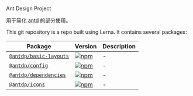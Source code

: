 Ant Design Project

用于简化 [antd](https://github.com/ant-design/ant-design) 的部分使用。

This git repository is a repo built using Lerna. It contains several packages:

Package | Version | Description
---- | ---- | ----
[`@antdp/basic-layouts`](https://www.npmjs.com/package/@antdp/basic-layouts) | [![npm](https://img.shields.io/npm/v/@antdp/basic-layouts.svg?maxAge=3600)](https://www.npmjs.com/package/@antdp/basic-layouts) | - |
[`@antdp/config`](https://www.npmjs.com/package/@antdp/config) | [![npm](https://img.shields.io/npm/v/@antdp/config.svg?maxAge=3600)](https://www.npmjs.com/package/@antdp/config) | - |
[`@antdp/dependencies`](https://www.npmjs.com/package/@antdp/dependencies) | [![npm](https://img.shields.io/npm/v/@antdp/dependencies.svg?maxAge=3600)](https://www.npmjs.com/package/@antdp/dependencies) | - |
[`@antdp/icons`](https://www.npmjs.com/package/@antdp/icons) | [![npm](https://img.shields.io/npm/v/@antdp/icons.svg?maxAge=3600)](https://www.npmjs.com/package/@antdp/icons) | - |

